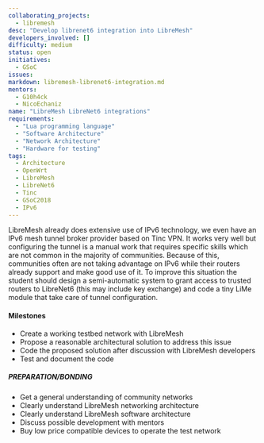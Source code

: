 ```yaml
---
collaborating_projects:
  - libremesh
desc: "Develop librenet6 integration into LibreMesh"
developers_involved: []
difficulty: medium
status: open
initiatives:
  - GSoC
issues:
markdown: libremesh-librenet6-integration.md
mentors:
  - G10h4ck
  - NicoEchaniz
name: "LibreMesh LibreNet6 integrations"
requirements:
  - "Lua programming language"
  - "Software Architecture"
  - "Network Architecture"
  - "Hardware for testing"
tags:
  - Architecture
  - OpenWrt
  - LibreMesh
  - LibreNet6
  - Tinc
  - GSoC2018
  - IPv6
---
```



LibreMesh already does extensive use of IPv6 technology, we even have an IPv6
mesh tunnel broker provider based on Tinc VPN. It works very well but
configuring the tunnel is a manual work that requires specific skills which are
not common in the majority of communities. Because of this, communities often
are not taking advantage on IPv6 while their routers already support and make
good use of it.
To improve this situation the student should design a semi-automatic system to
grant access to trusted routers to LibreNet6 (this may include key exchange) and
code a tiny LiMe module that take care of tunnel configuration.


#### Milestones

* Create a working testbed network with LibreMesh
* Propose a reasonable architectural solution to address this issue
* Code the proposed solution after discussion with LibreMesh developers
* Test and document the code


##### PREPARATION/BONDING

* Get a general understanding of community networks
* Clearly understand LibreMesh networking architecture
* Clearly understand LibreMesh software architecture
* Discuss possible development with mentors
* Buy low price compatible devices to operate the test network

